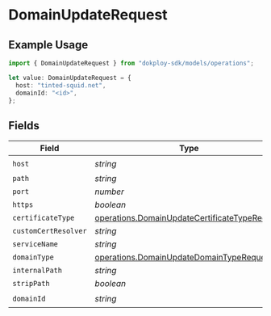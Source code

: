 # DomainUpdateRequest

## Example Usage

```typescript
import { DomainUpdateRequest } from "dokploy-sdk/models/operations";

let value: DomainUpdateRequest = {
  host: "tinted-squid.net",
  domainId: "<id>",
};
```

## Fields

| Field                                                                                                          | Type                                                                                                           | Required                                                                                                       | Description                                                                                                    |
| -------------------------------------------------------------------------------------------------------------- | -------------------------------------------------------------------------------------------------------------- | -------------------------------------------------------------------------------------------------------------- | -------------------------------------------------------------------------------------------------------------- |
| `host`                                                                                                         | *string*                                                                                                       | :heavy_check_mark:                                                                                             | N/A                                                                                                            |
| `path`                                                                                                         | *string*                                                                                                       | :heavy_minus_sign:                                                                                             | N/A                                                                                                            |
| `port`                                                                                                         | *number*                                                                                                       | :heavy_minus_sign:                                                                                             | N/A                                                                                                            |
| `https`                                                                                                        | *boolean*                                                                                                      | :heavy_minus_sign:                                                                                             | N/A                                                                                                            |
| `certificateType`                                                                                              | [operations.DomainUpdateCertificateTypeRequest](../../models/operations/domainupdatecertificatetyperequest.md) | :heavy_minus_sign:                                                                                             | N/A                                                                                                            |
| `customCertResolver`                                                                                           | *string*                                                                                                       | :heavy_minus_sign:                                                                                             | N/A                                                                                                            |
| `serviceName`                                                                                                  | *string*                                                                                                       | :heavy_minus_sign:                                                                                             | N/A                                                                                                            |
| `domainType`                                                                                                   | [operations.DomainUpdateDomainTypeRequest](../../models/operations/domainupdatedomaintyperequest.md)           | :heavy_minus_sign:                                                                                             | N/A                                                                                                            |
| `internalPath`                                                                                                 | *string*                                                                                                       | :heavy_minus_sign:                                                                                             | N/A                                                                                                            |
| `stripPath`                                                                                                    | *boolean*                                                                                                      | :heavy_minus_sign:                                                                                             | N/A                                                                                                            |
| `domainId`                                                                                                     | *string*                                                                                                       | :heavy_check_mark:                                                                                             | N/A                                                                                                            |